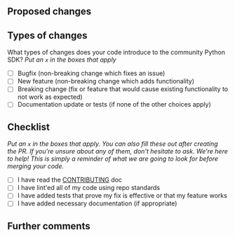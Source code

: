 ## Proposed changes
<!--
Describe the big picture of your changes here to communicate to the maintainers why we should accept this pull request. If it fixes a bug or resolves a feature request, be sure to link to that issue.
-->


## Types of changes

What types of changes does your code introduce to the community Python SDK?
_Put an `x` in the boxes that apply_

- [ ] Bugfix (non-breaking change which fixes an issue)
- [ ] New feature (non-breaking change which adds functionality)
- [ ] Breaking change (fix or feature that would cause existing functionality to not work as expected)
- [ ] Documentation update or tests (if none of the other choices apply)

## Checklist

_Put an `x` in the boxes that apply. You can also fill these out after creating the PR. If you're unsure about any of them, don't hesitate to ask. We're here to help! This is simply a reminder of what we are going to look for before merging your code._

- [ ] I have read the [CONTRIBUTING](../CONTRIBUTING.md) doc
- [ ] I have lint'ed all of my code using repo standards
- [ ] I have added tests that prove my fix is effective or that my feature works
- [ ] I have added necessary documentation (if appropriate)

## Further comments
<!--
If this is a relatively large or complex change, kick off the discussion by explaining why you chose the solution you did and what alternatives you considered, etc...
-->

